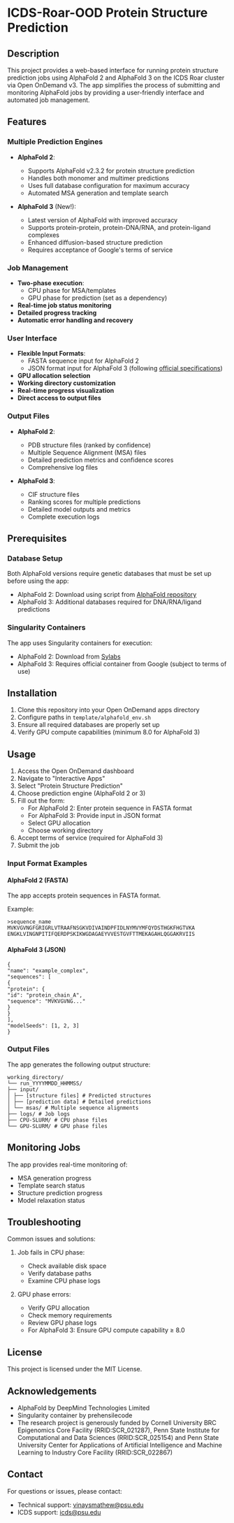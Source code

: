 # ICDS-Roar-OOD Protein Structure Prediction

## Description
This project provides a web-based interface for running protein structure prediction jobs using AlphaFold 2 and AlphaFold 3 on the ICDS Roar cluster via Open OnDemand v3. The app simplifies the process of submitting and monitoring AlphaFold jobs by providing a user-friendly interface and automated job management.

## Features

### Multiple Prediction Engines
- **AlphaFold 2**:
  - Supports AlphaFold v2.3.2 for protein structure prediction
  - Handles both monomer and multimer predictions
  - Uses full database configuration for maximum accuracy
  - Automated MSA generation and template search

- **AlphaFold 3** (New!):
  - Latest version of AlphaFold with improved accuracy
  - Supports protein-protein, protein-DNA/RNA, and protein-ligand complexes
  - Enhanced diffusion-based structure prediction
  - Requires acceptance of Google's terms of service

### Job Management
- **Two-phase execution**:
  - CPU phase for MSA/templates
  - GPU phase for prediction (set as a dependency)
- **Real-time job status monitoring**
- **Detailed progress tracking**
- **Automatic error handling and recovery**

### User Interface
- **Flexible Input Formats**:
  - FASTA sequence input for AlphaFold 2
  - JSON format input for AlphaFold 3 (following [official specifications](https://github.com/google-deepmind/alphafold3/blob/main/docs/input.md))
- **GPU allocation selection**
- **Working directory customization**
- **Real-time progress visualization**
- **Direct access to output files**

### Output Files
- **AlphaFold 2**:
  - PDB structure files (ranked by confidence)
  - Multiple Sequence Alignment (MSA) files
  - Detailed prediction metrics and confidence scores
  - Comprehensive log files

- **AlphaFold 3**:
  - CIF structure files
  - Ranking scores for multiple predictions
  - Detailed model outputs and metrics
  - Complete execution logs

## Prerequisites

### Database Setup
Both AlphaFold versions require genetic databases that must be set up before using the app:
- AlphaFold 2: Download using script from [AlphaFold repository](https://github.com/google-deepmind/alphafold)
- AlphaFold 3: Additional databases required for DNA/RNA/ligand predictions

### Singularity Containers
The app uses Singularity containers for execution:
- AlphaFold 2: Download from [Sylabs](https://cloud.sylabs.io/library/prehensilecode/alphafold_singularity/alphafold)
- AlphaFold 3: Requires official container from Google (subject to terms of use)

## Installation

1. Clone this repository into your Open OnDemand apps directory
2. Configure paths in `template/alphafold_env.sh`
3. Ensure all required databases are properly set up
4. Verify GPU compute capabilities (minimum 8.0 for AlphaFold 3)

## Usage

1. Access the Open OnDemand dashboard
2. Navigate to "Interactive Apps"
3. Select "Protein Structure Prediction"
4. Choose prediction engine (AlphaFold 2 or 3)
5. Fill out the form:
   - For AlphaFold 2: Enter protein sequence in FASTA format
   - For AlphaFold 3: Provide input in JSON format
   - Select GPU allocation
   - Choose working directory
6. Accept terms of service (required for AlphaFold 3)
7. Submit the job

### Input Format Examples

#### AlphaFold 2 (FASTA)
The app accepts protein sequences in FASTA format.

Example:
```
>sequence_name
MVKVGVNGFGRIGRLVTRAAFNSGKVDIVAINDPFIDLNYMVYMFQYDSTHGKFHGTVKA
ENGKLVINGNPITIFQERDPSKIKWGDAGAEYVVESTGVFTTMEKAGAHLQGGAKRVIIS
```

#### AlphaFold 3 (JSON) 

```
{
"name": "example_complex",
"sequences": [
{
"protein": {
"id": "protein_chain_A",
"sequence": "MVKVGVNG..."
}
}
],
"modelSeeds": [1, 2, 3]
}
```


### Output Files
The app generates the following output structure:

```
working_directory/
└── run_YYYYMMDD_HHMMSS/
├── input/
│ ├── [structure files] # Predicted structures
│ ├── [prediction data] # Detailed predictions
│ └── msas/ # Multiple sequence alignments
├── logs/ # Job logs
├── CPU-SLURM/ # CPU phase files
└── GPU-SLURM/ # GPU phase files
```


## Monitoring Jobs
The app provides real-time monitoring of:
- MSA generation progress
- Template search status
- Structure prediction progress
- Model relaxation status

## Troubleshooting
Common issues and solutions:

1. Job fails in CPU phase:
   - Check available disk space
   - Verify database paths
   - Examine CPU phase logs

2. GPU phase errors:
   - Verify GPU allocation
   - Check memory requirements
   - Review GPU phase logs
   - For AlphaFold 3: Ensure GPU compute capability ≥ 8.0

## License
This project is licensed under the MIT License.

## Acknowledgements
- AlphaFold by DeepMind Technologies Limited
- Singularity container by prehensilecode
- The research project is generously funded by Cornell University BRC Epigenomics Core Facility (RRID:SCR_021287), Penn State Institute for Computational and Data Sciences (RRID:SCR_025154) and Penn State University Center for Applications of Artificial Intelligence and Machine Learning to Industry Core Facility (RRID:SCR_022867)

## Contact
For questions or issues, please contact:
- Technical support: vinaysmathew@psu.edu
- ICDS support: icds@psu.edu